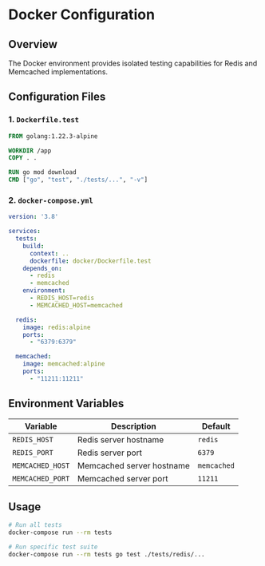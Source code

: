 # Docker Configuration

## Overview
The Docker environment provides isolated testing capabilities for Redis and Memcached implementations.

## Configuration Files

### 1. `Dockerfile.test`
```dockerfile
FROM golang:1.22.3-alpine

WORKDIR /app
COPY . .

RUN go mod download
CMD ["go", "test", "./tests/...", "-v"]
```

### 2. `docker-compose.yml`
```yaml
version: '3.8'

services:
  tests:
    build:
      context: ..
      dockerfile: docker/Dockerfile.test
    depends_on:
      - redis
      - memcached
    environment:
      - REDIS_HOST=redis
      - MEMCACHED_HOST=memcached

  redis:
    image: redis:alpine
    ports:
      - "6379:6379"

  memcached:
    image: memcached:alpine
    ports:
      - "11211:11211"
```

## Environment Variables

| Variable        | Description               | Default    |
|----------------|---------------------------|------------|
| `REDIS_HOST`   | Redis server hostname      | `redis`    |
| `REDIS_PORT`   | Redis server port          | `6379`     |
| `MEMCACHED_HOST` | Memcached server hostname | `memcached` |
| `MEMCACHED_PORT` | Memcached server port     | `11211`    |

## Usage

```bash
# Run all tests
docker-compose run --rm tests

# Run specific test suite
docker-compose run --rm tests go test ./tests/redis/...
```

